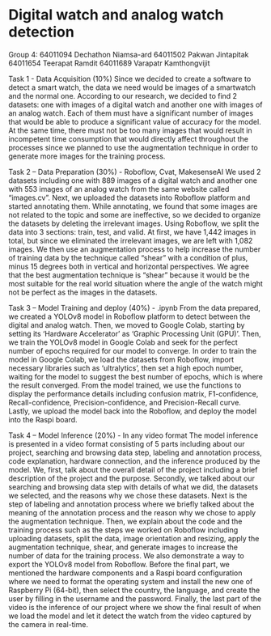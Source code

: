 # Digital watch and analog watch detection

Group 4: 
64011094   Dechathon  Niamsa-ard
64011502   Pakwan  Jintapitak
64011654   Teerapat  Ramdit
64011689   Varapatr  Kamthongvijit

Task 1 - Data Acquisition (10%)
Since we decided to create a software to detect a smart watch, the data we need would be images of a smartwatch and the normal one. According to our research, we decided to find 2 datasets: one with images of a digital watch and another one with images of an analog watch. Each of them must have a significant number of images that would be able to produce a significant value of accuracy for the model. At the same time, there must not be too many images that would result in incompetent time consumption that would directly affect throughout the processes since we planned to use the augmentation technique in order to generate more images for the training process.

Task 2 – Data Preparation (30%) - Roboflow, Cvat, MakesenseAI
We used 2 datasets including one with 889 images of a digital watch and another one with 553 images of an analog watch from the same website called “images.cv”. Next, we uploaded the datasets into Roboflow platform and started annotating them. While annotating, we found that some images are not related to the topic and some are ineffective, so we decided to organize the datasets by deleting the irrelevant images. Using Roboflow, we split the data into 3 sections: train, test, and valid. At first, we have 1,442 images in total, but since we eliminated the irrelevant images, we are left with 1,082 images. We then use an augmentation process to help increase the number of training data by the technique called “shear” with a condition of plus, minus 15 degrees both in vertical and horizontal perspectives. We agree that the best augmentation technique is “shear” because it would be the most suitable for the real world situation where the angle of the watch might not be perfect as the images in the datasets.

Task 3 – Model Training and deploy (40%) - .ipynb
From the data prepared, we created a YOLOv8 model in Roboflow platform to detect between the digital and analog watch. Then, we moved to Google Colab, starting by setting its ‘Hardware Accelerator’ as ‘Graphic Processing Unit (GPU)’. Then, we train the YOLOv8 model in Google Colab and seek for the perfect number of epochs required for our model to converge. In order to train the model in Google Colab, we load the datasets from Roboflow, import necessary libraries such as ‘ultralytics’, then set a high epoch number, waiting for the model to suggest the best number of epochs, which is where the result converged. From the model trained, we use the functions to display the performance details including confusion matrix, F1-confidence, Recall-confidence, Precision-confidence, and Precision-Recall curve. Lastly, we upload the model back into the Roboflow, and deploy the model into the Raspi board.

Task 4 – Model Inference (20%) - In any video format
The model inference is presented in a video format consisting of 5 parts including about our project, searching and browsing data step, labeling and annotation process, code explanation, hardware connection, and the inference produced by the model. We, first, talk about the overall detail of the project including a brief description of the project and the purpose. Secondly, we talked about our searching and browsing data step with details of what we did, the datasets we selected, and the reasons why we chose these datasets. Next is the step of labeling and annotation process where we briefly talked about the meaning of the annotation process and the reason why we chose to apply the augmentation technique. Then, we explain about the code and the training process such as the steps we worked on Roboflow including uploading datasets, split the data, image orientation and resizing, apply the augmentation technique, shear, and generate images to increase the number of data for the training process. We also demonstrate a way to export the YOLOv8 model from Roboflow. Before the final part, we mentioned the hardware components and a Raspi board configuration where we need to format the operating system and install the new one of Raspberry Pi (64-bit), then select the country, the language, and create the user by filling in the username and the password. Finally, the last part of the video is the inference of our project where we show the final result of when we load the model and let it detect the watch from the video captured by the camera in real-time.
